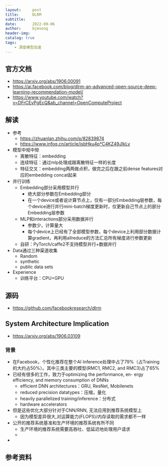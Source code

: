 ```yaml
---
layout:     post
title:      DLRM
subtitle:   
date:       2022-09-06
author:     bjmsong
header-img: 
catalog: true
tags:
    - 深度模型加速
---
```

## 官方文档
- https://arxiv.org/abs/1906.00091
- https://ai.facebook.com/blog/dlrm-an-advanced-open-source-deep-learning-recommendation-model/
- https://www.youtube.com/watch?v=DFrCEvPgEcQ&ab_channel=OpenComputeProject

## 解读
- 参考
    - https://zhuanlan.zhihu.com/p/82839874
    - https://www.infoq.cn/article/isbHku4p*C4KZ49JIkLy
- 模型中规中矩
    - 离散特征：embedding
    - 连续特征：通过mlp处理成跟离散特征一样的长度
    - 特征交叉：embedding两两做点积，做完之后在跟之前dense features对应的embedding concat起来
- 并行训练
    - Embedding部分采用模型并行
        - 绝大部分参数在Embedding部分
        - 在一个device或者说计算节点上，仅有一部分Embedding层参数，每个device进行并行mini-batch梯度更新时，仅更新自己节点上的部分Embedding层参数
    - MLP和interactions部分采用数据并行
        - 参数少，计算量大
        - 每个device上已经有了全部模型参数，每个device上利用部分数据计算gradient，再利用allreduce的方法汇总所有梯度进行参数更新
    - 自研：PyTorch/caffe2不支持模型并行+数据并行
- Data通过三种渠道收集
    - Random
    - synthetic
    - public data sets
- Experience
    - 训练平台：CPU+GPU

## 源码
- https://github.com/facebookresearch/dlrm

## System Architecture Implication
- https://arxiv.org/abs/1906.03109
### 背景
- 在Facebook，个性化推荐在整个AI Inference处理中占了79%（占Training的大约占50%）。其中三类主要的模型(RMC1, RMC2, and RMC3)占了65%
- 已经有很多的工作，致力于optimizing the performance, en- ergy efficiency, and memory consumption of DNNs
    - efficient DNN architectures：GRU, ResNet, Mobilenets
    - reduced precision datatypes：压缩，量化
    - heavily parallelized training/inference：分布式
    - hardware accelerators
- 但是这些优化大部分针对于CNN/RNN, 无法应用到推荐系统模型上
    - 因为模型差异很大,对运算能力(FLOPS)/内存读取的需求都不一样
- 公开的推荐系统基准和生产环境的推荐系统有所不同
    - 生产环境的推荐系统需要高吞吐、低延迟地处理用户请求
    - 
- 

## 参考资料
